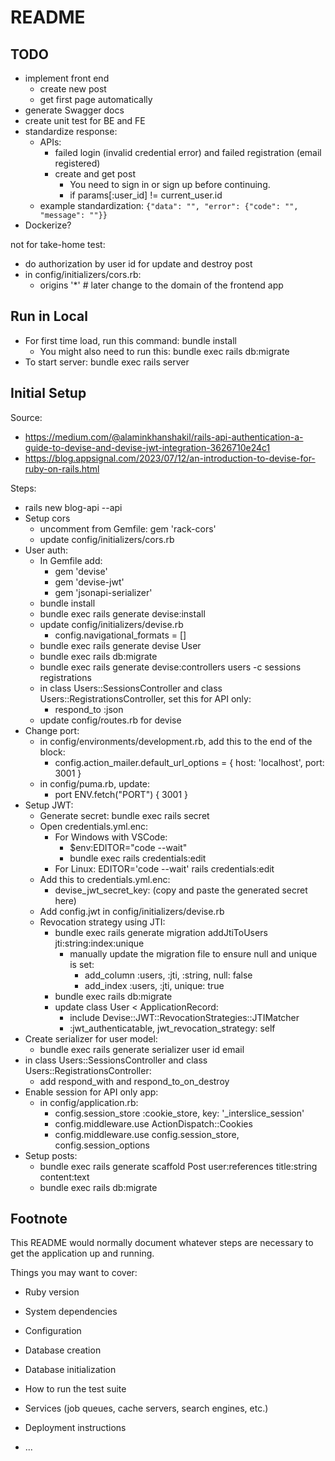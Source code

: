# README

## TODO

- implement front end
  - create new post
  - get first page automatically
- generate Swagger docs
- create unit test for BE and FE
- standardize response:
  - APIs:
    - failed login (invalid credential error) and failed registration (email registered)
    - create and get post
      - You need to sign in or sign up before continuing.
      - if params[:user_id] != current_user.id
  - example standardization: `{"data": "", "error": {"code": "", "message": ""}}`
- Dockerize?

not for take-home test:
- do authorization by user id for update and destroy post
- in config/initializers/cors.rb:
  - origins '*' # later change to the domain of the frontend app

## Run in Local

- For first time load, run this command: bundle install
  - You might also need to run this: bundle exec rails db:migrate
- To start server: bundle exec rails server

## Initial Setup 

Source:
- https://medium.com/@alaminkhanshakil/rails-api-authentication-a-guide-to-devise-and-devise-jwt-integration-3626710e24c1
- https://blog.appsignal.com/2023/07/12/an-introduction-to-devise-for-ruby-on-rails.html

Steps:

- rails new blog-api --api
- Setup cors
  - uncomment from Gemfile: gem 'rack-cors'
  - update config/initializers/cors.rb
- User auth:
  - In Gemfile add:
    - gem 'devise'
    - gem 'devise-jwt'
    - gem 'jsonapi-serializer'
  - bundle install
  - bundle exec rails generate devise:install
  - update config/initializers/devise.rb
    - config.navigational_formats = []
  - bundle exec rails generate devise User
  - bundle exec rails db:migrate
  - bundle exec rails generate devise:controllers users -c sessions registrations
  - in class Users::SessionsController and class Users::RegistrationsController, set this for API only:
    - respond_to :json
  - update config/routes.rb for devise
- Change port:
  - in config/environments/development.rb, add this to the end of the block:
    - config.action_mailer.default_url_options = { host: 'localhost', port: 3001 }
  - in config/puma.rb, update:
    - port ENV.fetch("PORT") { 3001 }
- Setup JWT:
  - Generate secret: bundle exec rails secret
  - Open credentials.yml.enc:
    - For Windows with VSCode:
      - $env:EDITOR="code --wait"
      - bundle exec rails credentials:edit
    - For Linux: EDITOR='code --wait' rails credentials:edit
  - Add this to credentials.yml.enc:
    - devise_jwt_secret_key: (copy and paste the generated secret here)
  - Add config.jwt in config/initializers/devise.rb
  - Revocation strategy using JTI:
    - bundle exec rails generate migration addJtiToUsers jti:string:index:unique
      - manually update the migration file to ensure null and unique is set:
        - add_column :users, :jti, :string, null: false
        - add_index :users, :jti, unique: true
    - bundle exec rails db:migrate
    - update class User < ApplicationRecord:
      - include Devise::JWT::RevocationStrategies::JTIMatcher
      - :jwt_authenticatable, jwt_revocation_strategy: self
- Create serializer for user model:
  - bundle exec rails generate serializer user id email
- in class Users::SessionsController and class Users::RegistrationsController:
  - add respond_with and respond_to_on_destroy
- Enable session for API only app:
  - in config/application.rb:
    - config.session_store :cookie_store, key: '_interslice_session'
    - config.middleware.use ActionDispatch::Cookies
    - config.middleware.use config.session_store, config.session_options
- Setup posts: 
  - bundle exec rails generate scaffold Post user:references title:string content:text
  - bundle exec rails db:migrate

## Footnote

This README would normally document whatever steps are necessary to get the
application up and running.

Things you may want to cover:

* Ruby version

* System dependencies

* Configuration

* Database creation

* Database initialization

* How to run the test suite

* Services (job queues, cache servers, search engines, etc.)

* Deployment instructions

* ...
